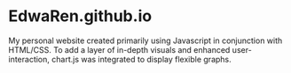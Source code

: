 # EdwaRen.github.io

My personal website created primarily using Javascript in conjunction with HTML/CSS. To add a layer of in-depth visuals and enhanced user-interaction, chart.js was integrated to display flexible graphs.
